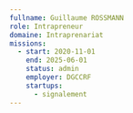 ```yaml
---
fullname: Guillaume ROSSMANN
role: Intrapreneur
domaine: Intraprenariat
missions:
  - start: 2020-11-01
    end: 2025-06-01
    status: admin
    employer: DGCCRF
    startups:
      - signalement
---
```

